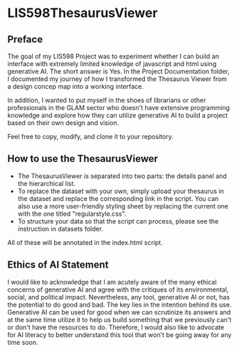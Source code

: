 # LIS598ThesaurusViewer
## Preface
The goal of my LIS598 Project was to experiment whether I can build an interface with extremely limited knowledge of javascript and html using generative AI. The short answer is Yes. In the Project Documentation folder,
I documented my journey of how I transformed the Thesaurus Viewer from a design concep map into a working interface.<br>

In addition, I wanted to put myself in the shoes of librarians or other professionals in the GLAM sector who doesn't have extensive programming knowledge and explore how they can utilize generative AI to build a project based on their own design and vision. 

Feel free to copy, modify, and clone it to your repository.

## How to use the ThesaurusViewer
* The ThesaurusViewer is separated into two parts: the details panel and the hierarchical list. 
* To replace the dataset with your own, simply upload your thesaurus in the dataset and replace the corresponding link in the script. You can also use a more user-friendly styling sheet by replacing the current one with the one titled "regularstyle.css".
* To structure your data so that the script can process, please see the instruction in datasets folder. <br>

All of these will be annotated in the index.html script. 

## Ethics of AI Statement
I would like to acknowledge that I am acutely aware of the many ethical concerns of generative AI and agree with the critiques of its environmental, social, and political impact. Nevertheless, any tool, generative AI or not, has the potential to do good and bad. The key lies in the intention behind its use. Generative AI can be used for good when we can scrutinize its answers and at the same time utilize it to help us build something that we previously can't or don't have the resources to do. Therefore, I would also like to advocate for AI literacy to better understand this tool that won't be going away for any time soon. 

